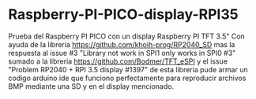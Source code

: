 # Raspberry-PI-PICO-display-RPI35
Prueba del Raspberry PI PICO con un display Raspberry PI TFT 3.5"
Con ayuda de la libreria https://github.com/khoih-prog/RP2040_SD mas la respuesta al issue #3 "Library not work in SPI1 only works in SPI0 #3" sumado a la libreria https://github.com/Bodmer/TFT_eSPI y el issue "Problem RP2040 + RPI 3.5 display #1397" de esta libreria pude armar un codigo arduino ide que funciono perfectamente para reproducir archivos BMP mediante una SD y en el display mencionado.
